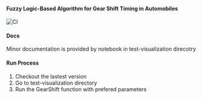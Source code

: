 #### Fuzzy Logic-Based Algorithm for Gear Shift Timing in Automobiles

![CI](https://github.com/bartlomiejkozka/Gear-shift-FuzzyLogic/actions/workflows/ci.yml/badge.svg)

#### Docs
Minor documentation is provided by notebook in test-visualization direcotry

#### Run Process
1. Checkout the lastest version
2. Go to test-visualization directory
3. Run the GearShift function with prefered parameters
